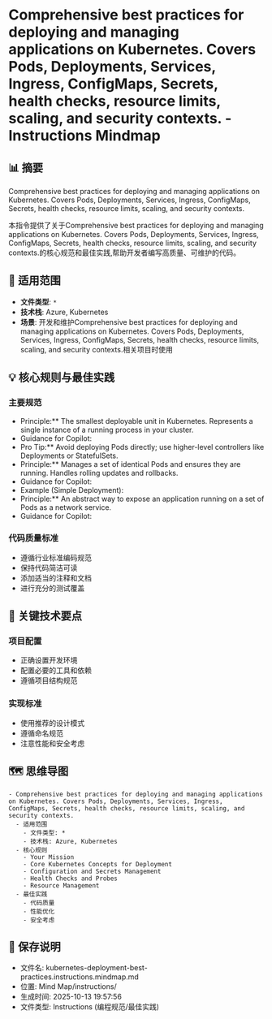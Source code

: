 # Comprehensive best practices for deploying and managing applications on Kubernetes. Covers Pods, Deployments, Services, Ingress, ConfigMaps, Secrets, health checks, resource limits, scaling, and security contexts. - Instructions Mindmap

## 📊 摘要
Comprehensive best practices for deploying and managing applications on Kubernetes. Covers Pods, Deployments, Services, Ingress, ConfigMaps, Secrets, health checks, resource limits, scaling, and security contexts.

本指令提供了关于Comprehensive best practices for deploying and managing applications on Kubernetes. Covers Pods, Deployments, Services, Ingress, ConfigMaps, Secrets, health checks, resource limits, scaling, and security contexts.的核心规范和最佳实践,帮助开发者编写高质量、可维护的代码。

## 🎯 适用范围
- **文件类型**: `*`
- **技术栈**: Azure, Kubernetes
- **场景**: 开发和维护Comprehensive best practices for deploying and managing applications on Kubernetes. Covers Pods, Deployments, Services, Ingress, ConfigMaps, Secrets, health checks, resource limits, scaling, and security contexts.相关项目时使用

## 💡 核心规则与最佳实践

### 主要规范
- Principle:** The smallest deployable unit in Kubernetes. Represents a single instance of a running process in your cluster.
- Guidance for Copilot:
- Pro Tip:** Avoid deploying Pods directly; use higher-level controllers like Deployments or StatefulSets.
- Principle:** Manages a set of identical Pods and ensures they are running. Handles rolling updates and rollbacks.
- Guidance for Copilot:
- Example (Simple Deployment):
- Principle:** An abstract way to expose an application running on a set of Pods as a network service.
- Guidance for Copilot:

### 代码质量标准
- 遵循行业标准编码规范
- 保持代码简洁可读
- 添加适当的注释和文档
- 进行充分的测试覆盖

## 📝 关键技术要点

### 项目配置
- 正确设置开发环境
- 配置必要的工具和依赖
- 遵循项目结构规范

### 实现标准
- 使用推荐的设计模式
- 遵循命名规范
- 注意性能和安全考虑

## 🗺️ 思维导图

```mindmap
- Comprehensive best practices for deploying and managing applications on Kubernetes. Covers Pods, Deployments, Services, Ingress, ConfigMaps, Secrets, health checks, resource limits, scaling, and security contexts.
  - 适用范围
    - 文件类型: *
    - 技术栈: Azure, Kubernetes
  - 核心规则
    - Your Mission
    - Core Kubernetes Concepts for Deployment
    - Configuration and Secrets Management
    - Health Checks and Probes
    - Resource Management
  - 最佳实践
    - 代码质量
    - 性能优化
    - 安全考虑
```

## 💾 保存说明
- 文件名: kubernetes-deployment-best-practices.instructions.mindmap.md
- 位置: Mind Map/instructions/
- 生成时间: 2025-10-13 19:57:56
- 文件类型: Instructions (编程规范/最佳实践)
